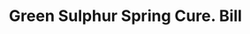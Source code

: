 ---
doi: 10.7916/D8M91MRD
date_other: '1870'
date_other_textual: 1870-1879
form: printed ephemera
genre:
- Invoices
name:
- Green Sulphur Spring Cure
object_in_context_url: https://biggert.cul.columbia.edu/items/view/ave_biggert_01305
subject_hierarchical_geographic:
- Green Springs, Ohio, United States
subject_name:
- Green Sulphur Spring Cure
title: Green Sulphur Spring Cure. Bill
sort_title: Green Sulphur Spring Cure. Bill
call_number: ave_biggert_01305
coordinates:
- 41.257222222222225,-83.05166666666666
pid: ave_biggert_01305
identifiers: ave_biggert_01305
thumbnail: https://derivativo-3.library.columbia.edu/iiif/2/ldpd:343147/full/!256,256/0/native.jpg
permalink: /biggert/ave_biggert_01305/
layout: iiif-image-page
---